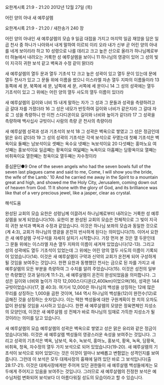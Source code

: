 요한계시록 21:9 - 21:20 
2012년 12월 27일 (목)

어린 양의 아내 새 예루살렘



요한계시록 21:9 - 21:20 / 새찬송가 240 장


어린 양의 아내인 새 예루살렘의 모습
9 일곱 대접을 가지고 마지막 일곱 재앙을 담은 일곱 천사 중 하나가 나아와서 내게 말하여 이르되 이리 오라 내가 신부 곧 어린 양의 아내를 네게 보이리라 하고 10 성령으로 나를 데리고 크고 높은 산으로 올라가 하나님께로부터 하늘에서 내려오는 거룩한 성 예루살렘을 보이니 11 하나님의 영광이 있어 그 성의 빛이 지극히 귀한 보석 같고 벽옥과 수정 같이 맑더라

새 예루살렘의 열두 문과 열두 기초석
12 크고 높은 성곽이 있고 열두 문이 있는데 문에 열두 천사가 있고 그 문들 위에 이름을 썼으니 이스라엘 자손 열두 지파의 이름들이라 13 동쪽에 세 문, 북쪽에 세 문, 남쪽에 세 문, 서쪽에 세 문이니 14 그 성의 성곽에는 열두 기초석이 있고 그 위에는 어린 양의 열두 사도의 열두 이름이 있더라

새 예루살렘의 길이와 너비 
15 내게 말하는 자가 그 성과 그 문들과 성곽을 측량하려고 금 갈대 자를 가졌더라 16 그 성은 네모가 반듯하여 길이와 너비가 같은지라 그 갈대 자로 그 성을 측량하니 만 이천 스다디온이요 길이와 너비와 높이가 같더라 17 그 성곽을 측량하매 백사십사 규빗이니 사람의 측량 곧 천사의 측량이라

새 예루살렘 성곽과 성과 기초석의 보석 
18 그 성곽은 벽옥으로 쌓였고 그 성은 정금인데 맑은 유리 같더라 19 그 성의 성곽의 기초석은 각색 보석으로 꾸몄는데 첫째 기초석은 벽옥이요 둘째는 남보석이요 셋째는 옥수요 넷째는 녹보석이요 20 다섯째는 홍마노요 여섯째는 홍보석이요 일곱째는 황옥이요 여덟째는 녹옥이요 아홉째는 담황옥이요 열째는 비취옥이요 열한째는 청옥이요 열두째는 자수정이라

중심문단●9 One of the seven angels who had the seven bowls full of the seven last plagues came and said to me, Come, I will show you the bride, the wife of the Lamb.' 10 And he carried me away in the Spirit to a mountain great and high, and showed me the Holy City, Jerusalem, coming down out of heaven from God. 11 It shone with the glory of God, and its brilliance was like that of a very precious jewel, like a jasper, clear as crystal.

해석도움





완성된 교회의 모습
요한은 성령님께 이끌려서 하나님께로부터 내려오는 거룩한 성 예루살렘을 보게 되었습니다(10). 요한이 본 완성된 교회의 모습은 전체적으로 그 빛이 지극히 귀한 보석과 벽옥과 수정과 같았습니다. 이것은 하나님 보좌의 모습과 동일한 것으로(계 4:3), 교회가 하나님의 영광을 온전히 반사하게 된다는 의미입니다(11). 이어서 요한은 새 예루살렘 구석구석을 자세히 살피기 시작합니다. 가장 먼저 본 것은 열 두문인데 그 문들 위에는 이스라엘 자손 열두 지파의 이름이 새겨져 있었습니다(12-13). 그리고 성의 성곽에도 열두 기초석이 있었는데 그 위에는 어린 양의 열두 사도의 이름이 기록되어 있었습니다(14). 이것은 새 예루살렘이 구약과 신약의 교회가 온전케 되어 구성하게 될 것임을 보여주는 것입니다. 한편 요한과 동행했던 천사는 금으로 된 자를 가지고 새 예루살렘의 모든 부분을 측량하여 그 수치를 알려 주었습니다(15). 이것은 성전의 일부만 측량했던 것과 달리(계 11:1-2), 새 예루살렘이 온전히 완성되었음을 의미합니다. 그 성은 길이와 너비와 높이가 각각 12,000스다디온(2,400km)이었으며(16), 성곽은 144규빗이었습니다(17, 겔 40:3). 여기서 12,000은 하나님의 백성을 상징하는 12에 많은 무리를 상징하는 1,000을 곱한 것이며, 144 역시 하나님의 백성들(12)이 완전수(12)로 곱해진 것을 상징하는 숫자입니다. 이는 택한 백성들에 대한 구원계획이 한 치의 오차도 없이 완성될 것임을 시사하고 있습니다. 한편 새 예루살렘의 모양은 정육면체인 지성소의 모양인데, 이것은 새 예루살렘 성 전체가 바로 하나님의 임재로 가득한 지성소가 될 것이라는 의미를 담고 있습니다. 

새 예루살렘의 모습
예루살렘의 성곽은 벽옥으로 쌓였고 성은 맑은 유리와 같은 정금이었습니다(18). 이것은 새 예루살렘 백성들의 영광스러운 속성을 보여주는 것입니다. 그리고 성곽의 기초석은 벽옥, 남보석, 옥수, 녹보석, 홍마노, 홍보석, 황옥, 녹옥, 담황옥, 비취옥, 청옥, 자수정의 열두 가지 보석으로 되어 있었습니다(19-20). 새 예루살렘의 기초석이 보석으로 되어 있었다는 것은 이것이 얼마나 보배롭고 변함없는 성격인지를 보여줍니다. 그런데 이 보석은 모두 대제사장의 흉패에 달려 있던 바로 그 보석입니다(출 28:17-21). 이것은 대제사장에게만 주어져 있던 권한들이 새 예루살렘 백성들에게는 모두에게 주어지고 있음을 보여주는 것입니다. 그러므로 새 예루살렘의 진정한 보석은 예수님처럼 변화되어 보석보다 더 아름다워질 성도의 모습이라고 할 수 있습니다.